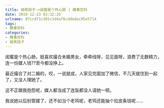 ```yaml
---
title: 搞笑段子->闺蜜是个热心肠 | 糗事百科
date: 2019-12-23 03:32:25
urlname: 07ccd71c301c1d4af6cddedac05e5714
tags: 
- 糗事百科
categories:
- 糗事百科
- 搞笑段子
---
```

闺蜜是个热心肠，挺喜欢撮合未婚男女，牵牵线呀，见见面呀，浪费了无数精力，连一份媒人钱??至今都没挣上。

最近撮合了对二婚的，哎，一说就成，人家见完面加了微信，不几天就住到一起了，又没人理她了。

这不正跟我抱怨呢，媒人都当成了连饭都没人请她一顿。

我说她以后别管媒了，还不如当个老鸨呢，老鸨还能抽个拉皮条钱呢……


